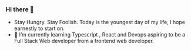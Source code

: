 ### Hi there 👋
-  Stay Hungry. Stay Foolish. Today is the youngest day of my life, I hope earnestly to start on.
- 🌱 I’m currently learning Typescript , React and Devops  aspiring to be a Full Stack Web developer from a frontend web developer.

